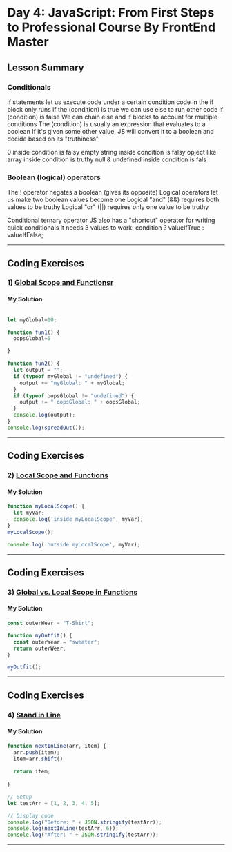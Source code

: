 
# Day 4: JavaScript: From First Steps to Professional Course By FrontEnd Master

## Lesson Summary
### Conditionals 

if statements let us execute code under a certain condition
code in the if block only runs if the (condition) is true
we can use else to run other code if (condition) is false
We can chain else and if blocks to account for multiple conditions
The (condition) is usually an expression that evaluates to a boolean
If it's given some other value, JS will convert it to a boolean and decide based on its "truthiness"

0 inside condition is falsy
empty string inside condition is falsy
opject like array inside condition is truthy
null & undefined inside condition is fals

### Boolean (logical) operators
The ! operator negates a boolean (gives its opposite)
Logical operators let us make two boolean values become one
Logical "and" (&&) requires both values to be truthy
Logical "or" (||) requires only one value to be truthy

Conditional ternary operator
JS also has a "shortcut" operator for writing quick conditionals it needs 3 values to work:
condition ? valueIfTrue : valueIfFalse;
*********************************************************************************************************************
## Coding Exercises
### 1) [Global Scope and Functionsr](https://www.freecodecamp.org/learn/javascript-algorithms-and-data-structures/basic-javascript/global-scope-and-functions)

#### My Solution

```javascript

let myGlobal=10;

function fun1() {
  oopsGlobal=5

}

function fun2() {
  let output = "";
  if (typeof myGlobal != "undefined") {
    output += "myGlobal: " + myGlobal;
  }
  if (typeof oopsGlobal != "undefined") {
    output += " oopsGlobal: " + oopsGlobal;
  }
  console.log(output);
}
console.log(spreadOut());
```
*************************************************************************************************************

## Coding Exercises

### 2) [Local Scope and Functions](https://www.freecodecamp.org/learn/javascript-algorithms-and-data-structures/basic-javascript/local-scope-and-functions)

#### My Solution

```javascript
function myLocalScope() {
  let myVar;
  console.log('inside myLocalScope', myVar);
}
myLocalScope();

console.log('outside myLocalScope', myVar);

```
*************************************************************************************************************
## Coding Exercises

### 3) [Global vs. Local Scope in Functions](https://www.freecodecamp.org/learn/javascript-algorithms-and-data-structures/basic-javascript/global-vs--local-scope-in-functions)

#### My Solution
```javascript
const outerWear = "T-Shirt";

function myOutfit() {
  const outerWear = "sweater";
  return outerWear;
}

myOutfit();
```
*************************************************************************************************************
## Coding Exercises
### 4) [Stand in Line](https://www.freecodecamp.org/learn/javascript-algorithms-and-data-structures/basic-javascript/stand-in-line)
#### My Solution
```javascript
function nextInLine(arr, item) {
  arr.push(item);
  item=arr.shift()
  
  return item;
  
}

// Setup
let testArr = [1, 2, 3, 4, 5];

// Display code
console.log("Before: " + JSON.stringify(testArr));
console.log(nextInLine(testArr, 6));
console.log("After: " + JSON.stringify(testArr));

```
*************************************************************************************************************

